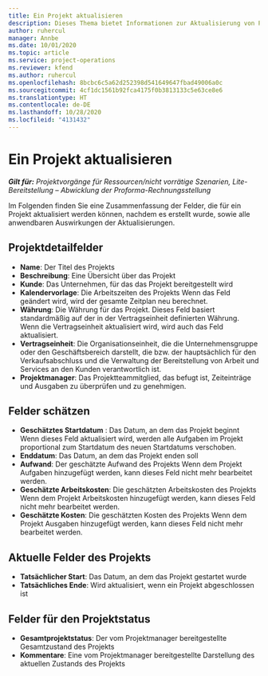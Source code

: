 ```yaml
---
title: Ein Projekt aktualisieren
description: Dieses Thema bietet Informationen zur Aktualisierung von Projekten in Project Operations.
author: ruhercul
manager: Annbe
ms.date: 10/01/2020
ms.topic: article
ms.service: project-operations
ms.reviewer: kfend
ms.author: ruhercul
ms.openlocfilehash: 8bcbc6c5a62d252398d541649647fbad49006a0c
ms.sourcegitcommit: 4cf1dc1561b92fca4175f0b3813133c5e63ce8e6
ms.translationtype: HT
ms.contentlocale: de-DE
ms.lasthandoff: 10/28/2020
ms.locfileid: "4131432"
---
```

# <a name="update-a-project"></a>Ein Projekt aktualisieren

_**Gilt für:** Projektvorgänge für Ressourcen/nicht vorrätige Szenarien, Lite-Bereitstellung – Abwicklung der Proforma-Rechnungsstellung_

Im Folgenden finden Sie eine Zusammenfassung der Felder, die für ein Projekt aktualisiert werden können, nachdem es erstellt wurde, sowie alle anwendbaren Auswirkungen der Aktualisierungen.

## <a name="project-detail-fields"></a>Projektdetailfelder

- **Name**: Der Titel des Projekts
- **Beschreibung**: Eine Übersicht über das Projekt
- **Kunde**: Das Unternehmen, für das das Projekt bereitgestellt wird
- **Kalendervorlage**: Die Arbeitszeiten des Projekts Wenn das Feld geändert wird, wird der gesamte Zeitplan neu berechnet.
- **Währung**: Die Währung für das Projekt. Dieses Feld basiert standardmäßig auf der in der Vertragseinheit definierten Währung. Wenn die Vertragseinheit aktualisiert wird, wird auch das Feld aktualisiert.
- **Vertragseinheit**: Die Organisationseinheit, die die Unternehmensgruppe oder den Geschäftsbereich darstellt, die bzw. der hauptsächlich für den Verkaufsabschluss und die Verwaltung der Bereitstellung von Arbeit und Services an den Kunden verantwortlich ist. 
- **Projektmanager**: Das Projektteammitglied, das befugt ist, Zeiteinträge und Ausgaben zu überprüfen und zu genehmigen.

## <a name="estimate-fields"></a>Felder schätzen

- **Geschätztes Startdatum** : Das Datum, an dem das Projekt beginnt Wenn dieses Feld aktualisiert wird, werden alle Aufgaben im Projekt proportional zum Startdatum des neuen Startdatums verschoben.
- **Enddatum**: Das Datum, an dem das Projekt enden soll
- **Aufwand**: Der geschätzte Aufwand des Projekts Wenn dem Projekt Aufgaben hinzugefügt werden, kann dieses Feld nicht mehr bearbeitet werden.
- **Geschätzte Arbeitskosten**: Die geschätzten Arbeitskosten des Projekts Wenn dem Projekt Arbeitskosten hinzugefügt werden, kann dieses Feld nicht mehr bearbeitet werden.
- **Geschätzte Kosten**: Die geschätzten Kosten des Projekts Wenn dem Projekt Ausgaben hinzugefügt werden, kann dieses Feld nicht mehr bearbeitet werden.

## <a name="project-actual-fields"></a>Aktuelle Felder des Projekts
- **Tatsächlicher Start**: Das Datum, an dem das Projekt gestartet wurde
- **Tatsächliches Ende**: Wird aktualisiert, wenn ein Projekt abgeschlossen ist

## <a name="project-status-fields"></a>Felder für den Projektstatus

- **Gesamtprojektstatus**: Der vom Projektmanager bereitgestellte Gesamtzustand des Projekts
- **Kommentare**: Eine vom Projektmanager bereitgestellte Darstellung des aktuellen Zustands des Projekts

